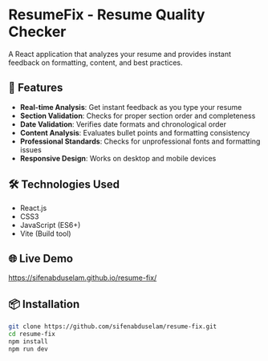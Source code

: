 # ResumeFix - Resume Quality Checker

A React application that analyzes your resume and provides instant feedback on formatting, content, and best practices.

## 🚀 Features

- **Real-time Analysis**: Get instant feedback as you type your resume
- **Section Validation**: Checks for proper section order and completeness  
- **Date Validation**: Verifies date formats and chronological order
- **Content Analysis**: Evaluates bullet points and formatting consistency
- **Professional Standards**: Checks for unprofessional fonts and formatting issues
- **Responsive Design**: Works on desktop and mobile devices

## 🛠️ Technologies Used

- React.js
- CSS3  
- JavaScript (ES6+)
- Vite (Build tool)

## 🌐 Live Demo

https://sifenabduselam.github.io/resume-fix/

## 📦 Installation

```bash
git clone https://github.com/sifenabduselam/resume-fix.git
cd resume-fix
npm install
npm run dev
